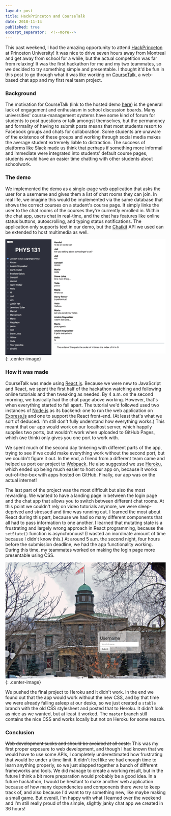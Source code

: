 ```yaml
---
layout: post
title: HackPrinceton and CourseTalk
date: 2018-11-14
published: true
excerpt_separator:  <!--more-->
---
```

This past weekend, I had the amazing opportunity to attend [HackPrinceton](https://hackprinceton.com) at Princeton University! It was nice to drive seven hours away from Montreal and get away from school for a while, but the actual competition was far from relaxing! It was the first hackathon for me and my two teammates, so we decided to try something simple and presentable. I thought it'd be fun in this post to go through what it was like working on [CourseTalk](https://github.com/marcelgoh/hackprinceton-2018), a web-based chat app and my first real team project.  

<!--more-->
### Background
The motivation for CourseTalk (link to the hosted demo [here](https://course-talk.herokuapp.com)) is the general lack of engagement and enthusiasm in school discussion boards. Many universities' course-management systems have some kind of forum for students to post questions or talk amongst themselves, but the permanency and formality of having to submit posts means that most students resort to Facebook groups and chats for collaboration. Some students are unaware of the existence of these groups and working through social media makes the average student extremely liable to distraction. The success of platforms like Slack made us think that perhaps if something more informal and immediate were integrated into students' default course pages, students would have an easier time chatting with other students about schoolwork.  

### The demo
We implemented the demo as a single-page web application that asks the user for a username and gives them a list of chat rooms they can join. In real life, we imagine this would be implemented via the same database that shows the correct courses on a student's course page. It simply links the user to the chat rooms of the courses they're currently enrolled in. Within the chat app, users chat in real-time, and the chat has features like online status buttons, autoscrolling, and typing status notifications. The application only supports text in our demo, but the [Chatkit](https://pusher.com/chatkit) API we used can be extended to host multimedia as well.  

![chat](/media/coursetalk/chat.jpg){: .center-image}

### How it was made
CourseTalk was made using [React.js](https://reactjs.org). Because we were new to JavaScript and React, we spent the first half of the hackathon watching and following online tutorials and then tweaking as needed. By 4 a.m. on the second morning, we basically had the chat page above working. However, that's when everything started to fall apart. The tutorial we'd followed used two instances of [Node.js](https://nodejs.org) as its backend: one to run the web application on [Express.js](https://expressjs.com) and one to support the React front-end. (At least that's what we sort of deduced. I'm still don't fully understand how everything works.) This meant that our app would work on our localhost server, which happily supplies two ports, but wouldn't work when uploaded to GitHub Pages, which (we think) only gives you one port to work with.  

We spent much of the second day tinkering with different parts of the app, trying to see if we could make everything work without the second port, but we couldn't figure it out. In the end, a friend from a different team came and helped us port our project to [Webpack](https://webpack.js.org). He also suggested we use [Heroku](https://heroku.com), which ended up being much easier to host our app on, because it works out-of-the-box with apps hosted on GitHub. Finally, our app was on the actual internet!  

The last part of the project was the most difficult but also the most rewarding. We wanted to have a landing page in between the login page and the chat app that allows you to switch between different chat rooms. At this point we couldn't rely on video tutorials anymore, we were sleep-deprived and stressed and time was running out. I learned the most about React during this part, because we had so many different components that all had to pass information to one another. I learned that mutating state is a frustrating and largely wrong approach in React programming, because the `setState()` function is asynchronous! (I wasted an inordinate amount of time because I didn't know this.) At around 5 a.m. the second night, four hours before the submission deadline, we had the app functionality working. During this time, my teammates worked on making the login page more presentable using CSS.

![login](/media/coursetalk/login.jpg){: .center-image}

We pushed the final project to Heroku and it didn't work. In the end we found out that the app would work without the new CSS, and by that time we were already falling asleep at our desks, so we just created a `stable` branch with the old CSS stylesheet and posted that to Heroku. It didn't look as nice as we wanted, but at least it worked. The `master` branch still contains the nice CSS and works locally but not on Heroku for some reason.

### Conclusion
~~Web development sucks and should be avoided at all costs.~~ This was my first proper exposure to web development, and though I had known that we would have to use some APIs, I completely underestimated how frustrating that would be under a time limit. It didn't feel like we had enough time to learn anything properly, so we just slapped together a bunch of different frameworks and tools. We did manage to create a working result, but in the future I think a bit more preparation would probably be a good idea. In a future hackathon, I would be hesitant to make another web application because of how many dependencies and components there were to keep track of, and also because I'd want to try something new, like maybe making a small game. But overall, I'm happy with what I learned over the weekend and I'm still really proud of the simple, slightly janky chat app we created in 36 hours!